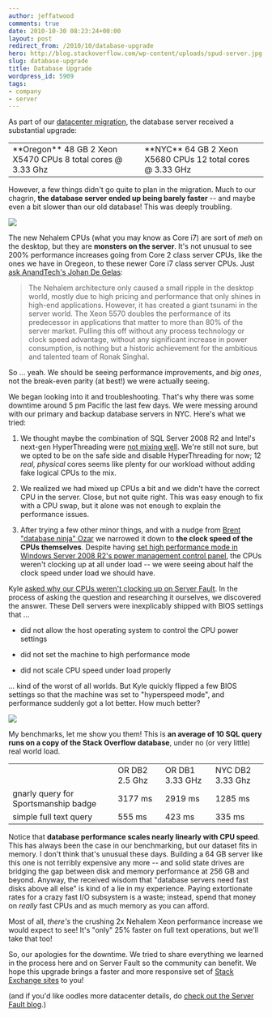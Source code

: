 ```yaml
---
author: jeffatwood
comments: true
date: 2010-10-30 08:23:24+00:00
layout: post
redirect_from: /2010/10/database-upgrade
hero: http://blog.stackoverflow.com/wp-content/uploads/spud-server.jpg
slug: database-upgrade
title: Database Upgrade
wordpress_id: 5909
tags:
- company
- server
---
```


As part of our [datacenter migration](http://blog.stackoverflow.com/2010/10/datacenter-migration-oct-23/), the database server received a substantial upgrade:

<table cellpadding="4" cellspacing="4" >
<tr >

<td >
**Oregon**  
48 GB  
2 Xeon X5470 CPUs  
8 total cores @ 3.33 Ghz

</td>

<td >
**NYC**  
64 GB  
2 Xeon X5680 CPUs  
12 total cores @ 3.33 GHz

</td>
</tr>
</table>

However, a few things didn't go quite to plan in the migration. Much to our chagrin, **the database server ended up being barely faster** -- and maybe even a bit slower than our old database! This was deeply troubling.

[![](http://blog.stackoverflow.com/wp-content/uploads/spud-server.jpg)](http://d116.com/spud/)

The new Nehalem CPUs (what you may know as Core i7) are sort of _meh_ on the desktop, but they are **monsters on the server**. It's not unusual to see 200% performance increases going from Core 2 class server CPUs, like the ones we have in Oregeon, to these newer Core i7 class server CPUs. Just [ask AnandTech's Johan De Gelas](http://www.anandtech.com/show/2743/17):



<blockquote>
The Nehalem architecture only caused a small ripple in the desktop world, mostly due to high pricing and performance that only shines in high-end applications. However, it has created a giant tsunami in the server world. The Xeon 5570 doubles the performance of its predecessor in applications that matter to more than 80% of the server market. Pulling this off without any process technology or clock speed advantage, without any significant increase in power consumption, is nothing but a historic achievement for the ambitious and talented team of Ronak Singhal.
</blockquote>



So ... yeah. We should be seeing performance improvements, and _big ones_, not the break-even parity (at best!) we were actually seeing.

We began looking into it and troubleshooting. That's why there was some downtime around 5 pm Pacific the last few days. We were messing around with our primary and backup database servers in NYC. Here's what we tried:





  1. We thought maybe the combination of SQL Server 2008 R2 and Intel's next-gen HyperThreading were [not mixing well](http://serverfault.com/questions/194377/will-disabling-hyperthreading-improve-performance-on-our-sql-server-install). We're still not sure, but we opted to be on the safe side and disable HyperThreading for now; 12 _real, physical_ cores seems like plenty for our workload without adding fake logical CPUs to the mix.


  2. We realized we had mixed up CPUs a bit and we didn't have the correct CPU in the server. Close, but not quite right. This was easy enough to fix with a CPU swap, but it alone was not enough to explain the performance issues.


  3. After trying a few other minor things, and with a nudge from [Brent "database ninja" Ozar](http://www.brentozar.com/) we narrowed it down to **the clock speed of the CPUs themselves**. Despite having [set high performance mode in Windows Server 2008 R2's power management control panel](http://serverfault.com/questions/94212/does-cpu-power-management-affect-server-performance), the CPUs weren't clocking up at all under load -- we were seeing about half the clock speed under load we should have.


Kyle [asked why our CPUs weren't clocking up on Server Fault](http://serverfault.com/questions/196301/disable-cpu-scaling-in-windows-server-2008-r2). In the process of asking the question and researching it ourselves, we discovered the answer. These Dell servers were inexplicably shipped with BIOS settings that  ...





  * did not allow the host operating system to control the CPU power settings

  * did not set the machine to high performance mode

  * did not scale CPU speed under load properly


... kind of the worst of all worlds. But Kyle quickly flipped a few BIOS settings so that the machine was set to "hyperspeed mode", and performance suddenly got a lot better. How much better? 

![](/blog/images/wordpress/nydb11.png)

My benchmarks, let me show you them! This is **an average of 10 SQL query runs on a copy of the Stack Overflow database**, under no (or very little) real world load.

<table cellpadding="4" cellspacing="4" >
<tr >

<td >
</td>

<td >OR DB2  
2.5 Ghz
</td>

<td >OR DB1  
3.33 GHz
</td>

<td >NYC DB2  
3.33 Ghz
</td>
</tr>
<tr >

<td >gnarly query for Sportsmanship badge
</td>

<td >3177 ms
</td>

<td >2919 ms
</td>

<td >1285 ms
</td>
</tr>
<tr >

<td >simple full text query
</td>

<td >555 ms
</td>

<td >423 ms
</td>

<td >335 ms
</td>
</tr>
</table>

Notice that **database performance scales nearly linearly with CPU speed**. This has always been the case in our benchmarking, but our dataset fits in memory. I don't think that's unusual these days. Building a 64 GB server like this one is not terribly expensive any more -- and solid state drives are bridging the gap between disk and memory performance at 256 GB and beyond. Anyway, the received wisdom that "database servers need fast disks above all else" is kind of a lie in my experience. Paying extortionate rates for a crazy fast I/O subsystem is a waste; instead, spend that money on _really_ fast CPUs and as much memory as you can afford.

Most of all, _there's_ the crushing 2x Nehalem Xeon performance increase we would expect to see! It's "only" 25% faster on full text operations, but we'll take that too!

So, our apologies for the downtime. We tried to share everything we learned in the process here and on Server Fault so the community can benefit. We hope this upgrade brings a faster and more responsive set of [Stack Exchange sites](http://stackexchange.com/sites) to you!

(and if you'd like oodles more datacenter details, do [check out the Server Fault blog](http://blog.serverfault.com).)
